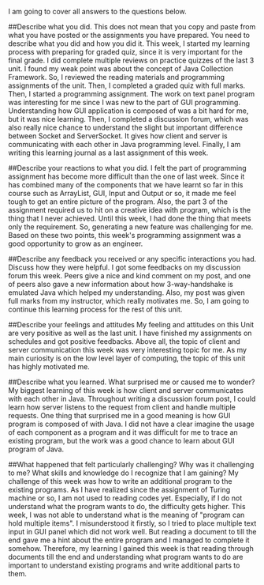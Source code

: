 I am going to cover all answers to the questions below.

##Describe what you did. This does not mean that you copy and paste from what you have posted or the assignments you have prepared. You need to describe what you did and how you did it.
This week, I started my learning process with preparing for graded quiz, since it is very important for the final grade. I did complete multiple reviews on practice quizzes of the last 3 unit. I found my weak point was about the concept of Java Collection Framework. So, I reviewed the reading materials and programming assignments of the unit. Then, I completed a graded quiz with full marks. Then, I started a programming assignment. The work on text panel program was interesting for me since I was new to the part of GUI programming. Understanding how GUI application is composed of was a bit hard for me, but it was nice learning. Then, I completed a discussion forum, which was also really nice chance to understand the slight but important difference between Socket and ServerSocket. It gives how client and server is communicating with each other in Java programming level. Finally, I am writing this learning journal as a last assignment of this week.

##Describe your reactions to what you did.
I felt the part of programming assignment has become more difficult than the one of last week. Since it has combined many of the components that we have learnt so far in this course such as ArrayList, GUI, Input and Output or so, it made me feel tough to get an entire picture of the program. Also, the part 3 of the assignment required us to hit on a creative idea with program, which is the thing that I never achieved. Until this week, I had done the thing that meets only the requirement. So, generating a new feature was challenging for me. Based on these two points, this week's programming assignment was a good opportunity to grow as an engineer.

##Describe any feedback you received or any specific interactions you had. Discuss how they were helpful.
I got some feedbacks on my discussion forum this week. Peers give a nice and kind comment on my post, and one of peers also gave a new information about how 3-way-handshake is emulated Java which helped my understanding. Also, my post was given full marks from my instructor, which really motivates me. So, I am going to continue this learning process for the rest of this unit.

##Describe your feelings and attitudes
My feeling and attitudes on this Unit are very positive as well as the last unit. I have finished my assignments on schedules and got positive feedbacks. Above all, the topic of client and server communication this week was very interesting topic for me. As my main curiosity is on the low level layer of computing, the topic of this unit has highly motivated me.

##Describe what you learned. What surprised me or caused me to wonder?
My biggest learning of this week is how client and server communicates with each other in Java. Throughout writing a discussion forum post, I could learn how server listens to the request from client and handle multiple requests. One thing that surprised me in a good meaning is how GUI program is composed of with Java. I did not have a clear imagine the usage of each component as a program and it was difficult for me to trace an existing program, but the work was a good chance to learn about GUI program of Java.

##What happened that felt particularly challenging? Why was it challenging to me? What skills and knowledge do I recognize that I am gaining?
My challenge of this week was how to write an additional program to the existing programs. As I have realized since the assignment of Turing machine or so, I am not used to reading codes yet. Especially, if I do not understand what the program wants to do, the difficulty gets higher. This week, I was not able to understand what is the meaning of "program can hold multiple items". I misunderstood it firstly, so I tried to place multiple text input in GUI panel which did not work well. But reading a document to till the end gave me a hint about the entire program and I managed to complete it somehow. Therefore, my learning I gained this week is that reading through documents till the end and understanding what program wants to do are important to understand existing programs and write additional parts to them.

